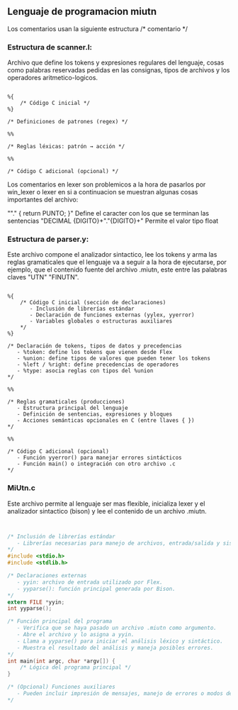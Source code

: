 
## Lenguaje de programacion miutn


Los comentarios usan la siguiente estructura /* comentario */

### Estructura de scanner.l:

Archivo que define los tokens y expresiones regulares del lenguaje, cosas como
palabras reservadas pedidas en las consignas, tipos de archivos 
y los operadores aritmetico-logicos.

```lexer

%{
    /* Código C inicial */
%}

/* Definiciones de patrones (regex) */

%%

/* Reglas léxicas: patrón → acción */

%%

/* Código C adicional (opcional) */

```
Los comentarios en lexer son problemicos a la hora de pasarlos por win_lexer o lexer en si
a continuacion se muestran algunas cosas importantes del archivo:

""."         { return PUNTO; }" Define el caracter con los que se terminan las sentencias
"DECIMAL   {DIGITO}+"."{DIGITO}+" Permite el valor tipo float

### Estructura de parser.y:

Este archivo compone el analizador sintactico, lee los tokens y arma las reglas gramaticales
que el lenguaje va a seguir a la hora de ejecutarse, por ejemplo, que el contenido fuente 
del archivo .miutn, este entre las palabras claves "UTN" "FINUTN".

```parser

%{
    /* Código C inicial (sección de declaraciones)
       - Inclusión de librerías estándar
       - Declaración de funciones externas (yylex, yyerror)
       - Variables globales o estructuras auxiliares
    */
%}

/* Declaración de tokens, tipos de datos y precedencias
   - %token: define los tokens que vienen desde Flex
   - %union: define tipos de valores que pueden tener los tokens
   - %left / %right: define precedencias de operadores
   - %type: asocia reglas con tipos del %union
*/

%%

/* Reglas gramaticales (producciones)
   - Estructura principal del lenguaje
   - Definición de sentencias, expresiones y bloques
   - Acciones semánticas opcionales en C (entre llaves { })
*/

%%

/* Código C adicional (opcional)
   - Función yyerror() para manejar errores sintácticos
   - Función main() o integración con otro archivo .c
*/
```


### MiUtn.c

Este archivo permite al lenguaje ser mas flexible, inicializa lexer y el analizador
sintactico (bison) y lee el contenido de un archivo .miutn.

```c


/* Inclusión de librerías estándar
   - Librerías necesarias para manejo de archivos, entrada/salida y sistema.
*/
#include <stdio.h>
#include <stdlib.h>

/* Declaraciones externas
   - yyin: archivo de entrada utilizado por Flex.
   - yyparse(): función principal generada por Bison.
*/
extern FILE *yyin;
int yyparse();

/* Función principal del programa
   - Verifica que se haya pasado un archivo .miutn como argumento.
   - Abre el archivo y lo asigna a yyin.
   - Llama a yyparse() para iniciar el análisis léxico y sintáctico.
   - Muestra el resultado del análisis y maneja posibles errores.
*/
int main(int argc, char *argv[]) {
    /* Lógica del programa principal */
}

/* (Opcional) Funciones auxiliares
   - Pueden incluir impresión de mensajes, manejo de errores o modos de depuración.
*/

```